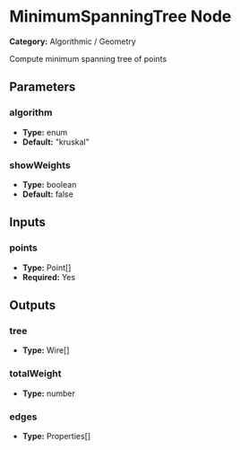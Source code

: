 
# MinimumSpanningTree Node

**Category:** Algorithmic / Geometry

Compute minimum spanning tree of points

## Parameters


### algorithm
- **Type:** enum
- **Default:** "kruskal"





### showWeights
- **Type:** boolean
- **Default:** false





## Inputs


### points
- **Type:** Point[]
- **Required:** Yes



## Outputs


### tree
- **Type:** Wire[]



### totalWeight
- **Type:** number



### edges
- **Type:** Properties[]




